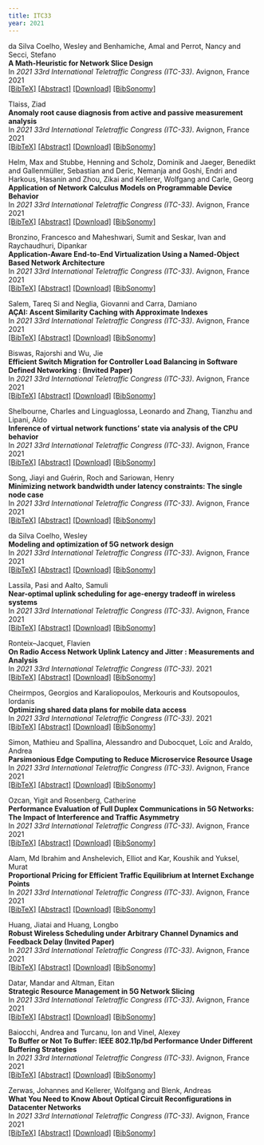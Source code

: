```yaml
---
title: ITC33
year: 2021
---
```


da Silva Coelho, Wesley and Benhamiche, Amal and Perrot, Nancy and Secci, Stefano<br/>
**A Math-Heuristic for Network Slice Design**<br/>
In *2021 33rd International Teletraffic Congress (ITC-33)*. Avignon, France 2021<br/>
[\[BibTeX\]](javascript:toggleVis('coe21ITC33'))
[\[Abstract\]](javascript:toggleVis('abstract_coe21ITC33'))
[\[Download\]](https://gitlab2.informatik.uni-wuerzburg.de/itc-conference/itc-conference-public/-/raw/master/itc33/coe21ITC33.pdf?inline=true)
[\[BibSonomy\]](https://www.bibsonomy.org/bibtex/75883811ea282b87e63388eccd8bf656/itc)

<div id="coe21ITC33" style="display: none;" class="bibtex">@inproceedings{coe21ITC33,
    title         = { A Math-Heuristic for Network Slice Design },
    year          = { 2021 },
    address       = { Avignon, France },
    author        = { da Silva Coelho, Wesley and Benhamiche, Amal and Perrot, Nancy and Secci, Stefano },
    booktitle     = { 2021 33rd International Teletraffic Congress (ITC-33) },
    month         = { Aug },
    pages         = { 1-9 }
}</div>
<div id="abstract_coe21ITC33" style="display: none;" class="abstract">
    <strong>Abstract:</strong> In this paper, we address the Network Slice Design problem, which arises from blueprinting end-to-end communication networks using fifth-generation (5G) radio access technology. With regard to new sharing policies and radio-access integration, it shows peculiar requirements with respect to conventional function placement and routing problems. To address the underlying optimization problem, we propose an open-access framework based on a math-heuristic that encompasses control-plane and data-plane separation and novel mapping and decomposition dimensions influencing the placement and interconnection of slices. Our framework also incorporates flexible functional splitting, with possibly different splitting for different slices while taking into consideration dependency factors such as varying network latency and data volume throughout the virtual access networks. Numerical results are then presented to assess the efficiency of our approach.
</div>

Tlaiss, Ziad<br/>
**Anomaly root cause diagnosis from active and passive measurement analysis**<br/>
In *2021 33rd International Teletraffic Congress (ITC-33)*. Avignon, France 2021<br/>
[\[BibTeX\]](javascript:toggleVis('tla21ITC33'))
[\[Abstract\]](javascript:toggleVis('abstract_tla21ITC33'))
[\[Download\]](https://gitlab2.informatik.uni-wuerzburg.de/itc-conference/itc-conference-public/-/raw/master/itc33/tla21ITC33.pdf?inline=true)
[\[BibSonomy\]](https://www.bibsonomy.org/bibtex/d20b5da500dbea1a69b5dc6e394866a6/itc)

<div id="tla21ITC33" style="display: none;" class="bibtex">@inproceedings{tla21ITC33,
    title         = { Anomaly root cause diagnosis from active and passive measurement analysis },
    year          = { 2021 },
    address       = { Avignon, France },
    author        = { Tlaiss, Ziad },
    booktitle     = { 2021 33rd International Teletraffic Congress (ITC-33) },
    month         = { Aug },
    pages         = { 1-3 }
}</div>
<div id="abstract_tla21ITC33" style="display: none;" class="abstract">
    <strong>Abstract:</strong> Diagnosis demands a deep analysis of data to identify the root cause of an anomaly and still mostly relies on human experts. The increase of Internet traffic combined with the arrival of the encrypted protocol QUIC which invalidates many troubleshooting methods, urges to automate this process. To this effect, both domain familiarity and analysis skills are required. In this work we present our methods and strategies to detect the root cause of anomalies from active and passive network measurement and we share our plan towards an automatic root cause diagnosis. We focus on four root causes : transmission, congestion, application limited and packet delay variation, and present the building blocks of classification methods.
</div>

Helm, Max and Stubbe, Henning and Scholz, Dominik and Jaeger, Benedikt and Gallenmüller, Sebastian and Deric, Nemanja and Goshi, Endri and Harkous, Hasanin and Zhou, Zikai and Kellerer, Wolfgang and Carle, Georg<br/>
**Application of Network Calculus Models on Programmable Device Behavior**<br/>
In *2021 33rd International Teletraffic Congress (ITC-33)*. Avignon, France 2021<br/>
[\[BibTeX\]](javascript:toggleVis('hel21ITC33'))
[\[Abstract\]](javascript:toggleVis('abstract_hel21ITC33'))
[\[Download\]](https://gitlab2.informatik.uni-wuerzburg.de/itc-conference/itc-conference-public/-/raw/master/itc33/hel21ITC33.pdf?inline=true)
[\[BibSonomy\]](https://www.bibsonomy.org/bibtex/c82a72ba44d44506b883de6f5292819d/itc)

<div id="hel21ITC33" style="display: none;" class="bibtex">@inproceedings{hel21ITC33,
    title         = { Application of Network Calculus Models on Programmable Device Behavior },
    year          = { 2021 },
    address       = { Avignon, France },
    author        = { Helm, Max and Stubbe, Henning and Scholz, Dominik and Jaeger, Benedikt and Gallenmüller, Sebastian and Deric, Nemanja and Goshi, Endri and Harkous, Hasanin and Zhou, Zikai and Kellerer, Wolfgang and Carle, Georg },
    booktitle     = { 2021 33rd International Teletraffic Congress (ITC-33) },
    month         = { Aug },
    pages         = { 1-9 }
}</div>
<div id="abstract_hel21ITC33" style="display: none;" class="abstract">
    <strong>Abstract:</strong> Critical applications, such as industrial control systems or remote medical applications, require highly reliable networks. A key enabler of such applications are networks that deliver the required strict performance guarantees. A prominent tool for deriving such guarantees for networks and the involved components is network calculus (NC). Device specifics may have a stark influence on model characteristics, making modeling in heterogeneous environments work-intensive. OpenFlow and P4 are two approaches that emerged from the Software-Defined Networking (SDN) community making networks more flexible and, consequentially, even harder to model.In this work, we demonstrate a novel approach that uses NC to model such SDN-based devices despite their increased complexity. Abstracting away from overall device behavior, we initially model only the fundamental building blocks of SDN devices that define network device behavior. NC provides a framework to compose different NC models into a single model, which we use to combine the building blocks into a model that describes a network device program built from these building blocks. This approach allows for modeling a maximal number of devices with a minimal amount of measurements. We apply our approach to two different SDN devices, the Zodiac FX and the NetFPGA SUME. A comparison between the prediction of our composed models and real measurements reveals a prediction error below 1 %, thereby proving the validity of our approach.
</div>

Bronzino, Francesco and Maheshwari, Sumit and Seskar, Ivan and Raychaudhuri, Dipankar<br/>
**Application-Aware End-to-End Virtualization Using a Named-Object Based Network Architecture**<br/>
In *2021 33rd International Teletraffic Congress (ITC-33)*. Avignon, France 2021<br/>
[\[BibTeX\]](javascript:toggleVis('bro21ITC33'))
[\[Abstract\]](javascript:toggleVis('abstract_bro21ITC33'))
[\[Download\]](https://gitlab2.informatik.uni-wuerzburg.de/itc-conference/itc-conference-public/-/raw/master/itc33/bro21ITC33.pdf?inline=true)
[\[BibSonomy\]](https://www.bibsonomy.org/bibtex/a3ae0f33754d16ecdbe5c398e4dffa64/itc)

<div id="bro21ITC33" style="display: none;" class="bibtex">@inproceedings{bro21ITC33,
    title         = { Application-Aware End-to-End Virtualization Using a Named-Object Based Network Architecture },
    year          = { 2021 },
    address       = { Avignon, France },
    author        = { Bronzino, Francesco and Maheshwari, Sumit and Seskar, Ivan and Raychaudhuri, Dipankar },
    booktitle     = { 2021 33rd International Teletraffic Congress (ITC-33) },
    month         = { Aug },
    pages         = { 1-9 }
}</div>
<div id="abstract_bro21ITC33" style="display: none;" class="abstract">
    <strong>Abstract:</strong> Network virtualization enables applications and users to access network resources in isolation on top of a shared infrastructure. Through their mechanisms, virtual networks support performance and security guarantees that would otherwise not be achievable if relying solely on existing network protocols. Unfortunately, due to the large variety of network protocols and architectures that populate today’s Internet, existing virtualization techniques have become disparate and different depending on the segment of the network they are deployed on. Thus, as no consolidation protocol exists, no solution is available to modern services and applications to coordinate the resources they employ to function. Due to the inefficiencies associated with overlay implementations they have to revert to, it becomes challenging for these services to meet strict application requirements, e.g., low latency.In this paper, we revisit years of identity based communications to propose an approach to integrate network virtualization techniques around a single framework: the named-object abstraction. The presented approach uses unique virtual network identifiers to describe and implement custom topologies and routing metrics and achieve desired QoS requirements. This technique enables the support of an integrated network virtualization with end-to-end application aware routing on top of the network infrastructure. A proof-of-concept implementation running on the ORBIT testbed confirms that the named-object architecture can achieve low VN processing and control overhead. The proposed solution achieves an average latency performance improvement of 60% in comparison to a baseline implementation without compute and network cross layer optimizations.
</div>

Salem, Tareq Si and Neglia, Giovanni and Carra, Damiano<br/>
**AÇAI: Ascent Similarity Caching with Approximate Indexes**<br/>
In *2021 33rd International Teletraffic Congress (ITC-33)*. Avignon, France 2021<br/>
[\[BibTeX\]](javascript:toggleVis('sal21ITC33'))
[\[Abstract\]](javascript:toggleVis('abstract_sal21ITC33'))
[\[Download\]](https://gitlab2.informatik.uni-wuerzburg.de/itc-conference/itc-conference-public/-/raw/master/itc33/sal21ITC33.pdf?inline=true)
[\[BibSonomy\]](https://www.bibsonomy.org/bibtex/e9895977208b4de36de311f6c5bb57ea/itc)

<div id="sal21ITC33" style="display: none;" class="bibtex">@inproceedings{sal21ITC33,
    title         = { AÇAI: Ascent Similarity Caching with Approximate Indexes },
    year          = { 2021 },
    address       = { Avignon, France },
    author        = { Salem, Tareq Si and Neglia, Giovanni and Carra, Damiano },
    booktitle     = { 2021 33rd International Teletraffic Congress (ITC-33) },
    month         = { Aug },
    pages         = { 1-9 }
}</div>
<div id="abstract_sal21ITC33" style="display: none;" class="abstract">
    <strong>Abstract:</strong> Similarity search is a key operation in multimedia retrieval systems and recommender systems, and it will play an important role also for future machine learning and augmented reality applications. When these systems need to serve large objects with tight delay constraints, edge servers close to the end-user can operate as similarity caches to speed up the retrieval. In this paper we present AÇAI, a new similarity caching policy which improves on the state of the art by using (i) an (approximate) index for the whole catalog to decide which objects to serve locally and which to retrieve from the remote server, and (ii) a mirror ascent algorithm to update the set of local objects with strong guarantees even when the request process does not exhibit any statistical regularity.
</div>

Biswas, Rajorshi and Wu, Jie<br/>
**Efficient Switch Migration for Controller Load Balancing in Software Defined Networking : (Invited Paper)**<br/>
In *2021 33rd International Teletraffic Congress (ITC-33)*. Avignon, France 2021<br/>
[\[BibTeX\]](javascript:toggleVis('bis21ITC33'))
[\[Abstract\]](javascript:toggleVis('abstract_bis21ITC33'))
[\[Download\]](https://gitlab2.informatik.uni-wuerzburg.de/itc-conference/itc-conference-public/-/raw/master/itc33/bis21ITC33.pdf?inline=true)
[\[BibSonomy\]](https://www.bibsonomy.org/bibtex/37fce5a24504d56df61efc1514fd34a4/itc)

<div id="bis21ITC33" style="display: none;" class="bibtex">@inproceedings{bis21ITC33,
    title         = { Efficient Switch Migration for Controller Load Balancing in Software Defined Networking : (Invited Paper) },
    year          = { 2021 },
    address       = { Avignon, France },
    author        = { Biswas, Rajorshi and Wu, Jie },
    booktitle     = { 2021 33rd International Teletraffic Congress (ITC-33) },
    month         = { Aug },
    pages         = { 1-9 }
}</div>
<div id="abstract_bis21ITC33" style="display: none;" class="abstract">
    <strong>Abstract:</strong> The number of multi-controller datacenters is in- creasing with the increasing size of software-defined networking (SDN) datacenters. The performance of an SDN datacenter depends largely on the delay of response from the controller. The delay of response depends on the controller load and the distance from the SDN switch. The load of a controller depends on the number of requests it receives from the switches it controls. Therefore, a good switch-controller assignment is very important for load balancing the controller and the performance of an SDN datacenter. In this paper, we consider multiple controllers and formulate problems for initial and incremental load balancing. The initial assignment process is executed at the beginning of the network deployment. After initial deployment, the incremental assignment process is executed periodically. The incremental process migrates some of the switches to another controller to improve the performance of the network. We propose greedy and clustering-based solutions for initial switch-controller assignment. We also propose a greedy solution for incremental assignment. Our proposed solutions are evaluated using both synthetic and real datasets, and the parameters are driven by experiments at a data center.
</div>

Shelbourne, Charles and Linguaglossa, Leonardo and Zhang, Tianzhu and Lipani, Aldo<br/>
**Inference of virtual network functions’ state via analysis of the CPU behavior**<br/>
In *2021 33rd International Teletraffic Congress (ITC-33)*. Avignon, France 2021<br/>
[\[BibTeX\]](javascript:toggleVis('she21ITC33'))
[\[Abstract\]](javascript:toggleVis('abstract_she21ITC33'))
[\[Download\]](https://gitlab2.informatik.uni-wuerzburg.de/itc-conference/itc-conference-public/-/raw/master/itc33/she21ITC33.pdf?inline=true)
[\[BibSonomy\]](https://www.bibsonomy.org/bibtex/899462291d4b7c1cfdf12a5c55d631dc/itc)

<div id="she21ITC33" style="display: none;" class="bibtex">@inproceedings{she21ITC33,
    title         = { Inference of virtual network functions’ state via analysis of the CPU behavior },
    year          = { 2021 },
    address       = { Avignon, France },
    author        = { Shelbourne, Charles and Linguaglossa, Leonardo and Zhang, Tianzhu and Lipani, Aldo },
    booktitle     = { 2021 33rd International Teletraffic Congress (ITC-33) },
    month         = { Aug },
    pages         = { 1-9 }
}</div>
<div id="abstract_she21ITC33" style="display: none;" class="abstract">
    <strong>Abstract:</strong> The on-going process of softwarization of IT networks promises to reduce the operational and management costs of network infrastructures by replacing hardware middleboxes with equivalent pieces of code executed on general-purpose servers. Alongside the benefits from the operator’s perspective, new strategies to provide the network’s resources to users are arising. Following the principle of "everything as a service", multiple tenants can access the required resources – typically CPUs, NICs, or RAM – according to a Service-Level Agreement. However, tenants’ applications may require a complex and expensive measurement infrastructure to continuously monitor the network function’s state. Although the application’s specific behavior is unknown (and often opaque to the infrastructure owner), the software nature of (virtual) network functions (VNFs) may be the key to infer the behavior of the high-level functions by accessing low-level information, which is still under the control of the operating system and therefore of the infrastructure owner. As such, in the scenario of software VNFs executed on COTS servers, the underlying CPU’s behavior can be used as the sole predictor for the high-level VNF state without explicit in-network measurements: in this paper, we develop a novel methodology to infer high-level characteristics such as throughput or packet loss using CPU data instead of network measurements. Our methodology consists of (i) experimentally analyzing the behavior of a CPU that executes a VNF under different loads, (ii) extracting a correlation between the CPU footprint and the high-level application state, and (iii) use this knowledge to detect the previously mentioned network metrics. Our code and datasets are publicly available.
</div>

Song, Jiayi and Guérin, Roch and Sariowan, Henry<br/>
**Minimizing network bandwidth under latency constraints: The single node case**<br/>
In *2021 33rd International Teletraffic Congress (ITC-33)*. Avignon, France 2021<br/>
[\[BibTeX\]](javascript:toggleVis('son21ITC33'))
[\[Abstract\]](javascript:toggleVis('abstract_son21ITC33'))
[\[Download\]](https://gitlab2.informatik.uni-wuerzburg.de/itc-conference/itc-conference-public/-/raw/master/itc33/son21ITC33.pdf?inline=true)
[\[BibSonomy\]](https://www.bibsonomy.org/bibtex/af57f9c0c2869766f86524af71636fde/itc)

<div id="son21ITC33" style="display: none;" class="bibtex">@inproceedings{son21ITC33,
    title         = { Minimizing network bandwidth under latency constraints: The single node case },
    year          = { 2021 },
    address       = { Avignon, France },
    author        = { Song, Jiayi and Guérin, Roch and Sariowan, Henry },
    booktitle     = { 2021 33rd International Teletraffic Congress (ITC-33) },
    month         = { Aug },
    pages         = { 1-9 }
}</div>
<div id="abstract_son21ITC33" style="display: none;" class="abstract">
    <strong>Abstract:</strong> Much of today’s traffic flows between datacenters over private networks. The operators of those networks have access to detailed traffic profiles with performance goals that need to be met as efficiently as possible, e.g., realizing latency guarantees with minimal network bandwidth. Of particular interest is the extent to which traffic (re)shaping can be of benefit. The paper focuses on the most basic network configuration, namely, a single link network, with extensions to more general, multi-node networks discussed in a companion paper. The main results are in the form of optimal solutions for different types of schedulers of varying complexity. They demonstrate how judicious traffic shaping can help lower complexity schedulers perform nearly as well as more complex ones.
</div>

da Silva Coelho, Wesley<br/>
**Modeling and optimization of 5G network design**<br/>
In *2021 33rd International Teletraffic Congress (ITC-33)*. Avignon, France 2021<br/>
[\[BibTeX\]](javascript:toggleVis('coel21ITC33'))
[\[Abstract\]](javascript:toggleVis('abstract_coel21ITC33'))
[\[Download\]](https://gitlab2.informatik.uni-wuerzburg.de/itc-conference/itc-conference-public/-/raw/master/itc33/coel21ITC33.pdf?inline=true)
[\[BibSonomy\]](https://www.bibsonomy.org/bibtex/b77acc1b6817712919fa151b9976a94e/itc)

<div id="coel21ITC33" style="display: none;" class="bibtex">@inproceedings{coel21ITC33,
    title         = { Modeling and optimization of 5G network design },
    year          = { 2021 },
    address       = { Avignon, France },
    author        = { da Silva Coelho, Wesley },
    booktitle     = { 2021 33rd International Teletraffic Congress (ITC-33) },
    month         = { Aug },
    pages         = { 1-3 }
}</div>
<div id="abstract_coel21ITC33" style="display: none;" class="abstract">
    <strong>Abstract:</strong> Every second, a large amount of digital data is transported through infinite types of devices via cellular networks worldwide, and expectations are at a greatly accelerated growth with increasingly large requests. In few years, these networks could thereby reach their maximum capacities in terms of data transmission. To face these challenges, Network Slicing has been presented as a novel virtualized infrastructure for the new generation cellular network system. This technology now not only covers application-level abstraction but also physical and switching layers virtualization, with different radio access and link communication technologies. Hence, each service provider is to be able to deploy its communication services on top of logical networks, named Network Slices, specifically tailored to its technical requirements. The Device-to-Device communication mode is another approach presented as a promising alternative to traditional communication in cellular networks. This technology allows to reuse radio resources and to decrease the end-to-end latency of local communications. Consequently, the optimization of physical resources in cellular networks becomes crucial to better deploy virtual networks. The overall objective of our research is therefore to define and study the concept of device-to-device communication and network slice design in 5G systems, and propose mathematical models and innovative algorithms to solve the underlying optimization problems.
</div>

Lassila, Pasi and Aalto, Samuli<br/>
**Near-optimal uplink scheduling for age-energy tradeoff in wireless systems**<br/>
In *2021 33rd International Teletraffic Congress (ITC-33)*. Avignon, France 2021<br/>
[\[BibTeX\]](javascript:toggleVis('las21ITC33'))
[\[Abstract\]](javascript:toggleVis('abstract_las21ITC33'))
[\[Download\]](https://gitlab2.informatik.uni-wuerzburg.de/itc-conference/itc-conference-public/-/raw/master/itc33/las21ITC33.pdf?inline=true)
[\[BibSonomy\]](https://www.bibsonomy.org/bibtex/b932bf5998024f60b121f5cb3919f204/itc)

<div id="las21ITC33" style="display: none;" class="bibtex">@inproceedings{las21ITC33,
    title         = { Near-optimal uplink scheduling for age-energy tradeoff in wireless systems },
    year          = { 2021 },
    address       = { Avignon, France },
    author        = { Lassila, Pasi and Aalto, Samuli },
    booktitle     = { 2021 33rd International Teletraffic Congress (ITC-33) },
    month         = { Aug },
    pages         = { 1-9 }
}</div>
<div id="abstract_las21ITC33" style="display: none;" class="abstract">
    <strong>Abstract:</strong> We study the optimal age-energy tradeoff arising in the context uplink scheduling of multiple heterogeneous devices that are transmitting time-sensitive update packets through the base station in a cellular network. In the model, new updates arrive stochastically at the devices and they are subject to losses when attempting to transmit. Also, associated with the update transmission are related energy costs. The problem is to develop policies for minimizing the weighted sum of the total mean age and energy costs. The Whittle index approach is applied to obtain a near-optimal policy. In particular, we prove the indexability of the problem and explicitly derive the associated Whittle indices. Our numerical experiments demonstrate the superiority of the resulting Energy-aware Whittle index policy compared with other heuristics.
</div>

Ronteix–Jacquet, Flavien<br/>
**On Radio Access Network Uplink Latency and Jitter : Measurements and Analysis**<br/>
In *2021 33rd International Teletraffic Congress (ITC-33)*.  2021<br/>
[\[BibTeX\]](javascript:toggleVis('ron21ITC33'))
[\[Abstract\]](javascript:toggleVis('abstract_ron21ITC33'))
[\[Download\]](https://gitlab2.informatik.uni-wuerzburg.de/itc-conference/itc-conference-public/-/raw/master/itc33/ron21ITC33.pdf?inline=true)
[\[BibSonomy\]](https://www.bibsonomy.org/bibtex/eee0a4d08db76af66ade2a5eda6ecd2a/itc)

<div id="ron21ITC33" style="display: none;" class="bibtex">@inproceedings{ron21ITC33,
    title         = { On Radio Access Network Uplink Latency and Jitter : Measurements and Analysis },
    year          = { 2021 },
    author        = { Ronteix–Jacquet, Flavien },
    booktitle     = { 2021 33rd International Teletraffic Congress (ITC-33) },
    month         = { Aug },
    pages         = { 1-3 }
}</div>
<div id="abstract_ron21ITC33" style="display: none;" class="abstract">
    <strong>Abstract:</strong> This work studies the latency experienced by a TCP connection in an operational LTE RAN. After exhibiting the well-known downlink bufferbloat phenomenon, our experiments shed some light on the less studied RAN uplink jitter. We explain this uplink jitter by the uplink grant-based access method. These results are reproduced in a lab environment based on the OpenAirInterface software RAN, and demonstrate the importance of RAN configuration and limitations in the current LTE standard. We conclude on open issues in the 5G grant allocation process and the current grant-free access methods.
</div>

Cheirmpos, Georgios and Karaliopoulos, Merkouris and Koutsopoulos, Iordanis<br/>
**Optimizing shared data plans for mobile data access**<br/>
In *2021 33rd International Teletraffic Congress (ITC-33)*.  2021<br/>
[\[BibTeX\]](javascript:toggleVis('che21ITC33'))
[\[Abstract\]](javascript:toggleVis('abstract_che21ITC33'))
[\[Download\]](https://gitlab2.informatik.uni-wuerzburg.de/itc-conference/itc-conference-public/-/raw/master/itc33/che21ITC33.pdf?inline=true)
[\[BibSonomy\]](https://www.bibsonomy.org/bibtex/ceda70286f781f3f18652005ff682150/itc)

<div id="che21ITC33" style="display: none;" class="bibtex">@inproceedings{che21ITC33,
    title         = { Optimizing shared data plans for mobile data access },
    year          = { 2021 },
    author        = { Cheirmpos, Georgios and Karaliopoulos, Merkouris and Koutsopoulos, Iordanis },
    booktitle     = { 2021 33rd International Teletraffic Congress (ITC-33) },
    month         = { Aug },
    pages         = { 1-9 }
}</div>
<div id="abstract_che21ITC33" style="display: none;" class="abstract">
    <strong>Abstract:</strong> The demand for mobile data has been steadily increasing over the last decade, forming an ever increasing portion of the overall Internet traffic. A considerable portion of this demand is served through capped cellular data plans that charge a fixed fee for data consumption respecting the cap and a typically higher penalty rate for additional consumption. Although shared data plans have been identified as a way to better utilize capacity that is paid for but not used, they are largely restricted to closed groups (e.g., family members) or the devices of a single user.In this paper we advocate the extension of shared data plans towards more open groups of users. We take the viewpoint of a platform that seeks to recommend optimal data plans to users subscribing to it and address the two main algorithmic tasks it faces: the partitioning of users to subscription groups and the selection of data plans that maximize their cost savings. We devise three algorithms that leverage clustering techniques. One of them addresses simultaneously the two tasks, whereas the other two decompose the problem and solve the two tasks sequentially. Our evaluation results suggest that the savings in subscription charges with shared plans are significant, ranging from 20% up to 80% of what users would pay with the cost-optimal individual data plans. They also highlight properties of the three algorithms and trade-offs they present involving the achieved cost savings, the intensity of under utilization and their sensitivity to deviations from the predicted users’ data consumption.
</div>

Simon, Mathieu and Spallina, Alessandro and Dubocquet, Loïc and Araldo, Andrea<br/>
**Parsimonious Edge Computing to Reduce Microservice Resource Usage**<br/>
In *2021 33rd International Teletraffic Congress (ITC-33)*. Avignon, France 2021<br/>
[\[BibTeX\]](javascript:toggleVis('sim21ITC33'))
[\[Abstract\]](javascript:toggleVis('abstract_sim21ITC33'))
[\[Download\]](https://gitlab2.informatik.uni-wuerzburg.de/itc-conference/itc-conference-public/-/raw/master/itc33/sim21ITC33.pdf?inline=true)
[\[BibSonomy\]](https://www.bibsonomy.org/bibtex/17eddd923ebcc6e6c471eca7c3b7dfe4/itc)

<div id="sim21ITC33" style="display: none;" class="bibtex">@inproceedings{sim21ITC33,
    title         = { Parsimonious Edge Computing to Reduce Microservice Resource Usage },
    year          = { 2021 },
    address       = { Avignon, France },
    author        = { Simon, Mathieu and Spallina, Alessandro and Dubocquet, Loïc and Araldo, Andrea },
    booktitle     = { 2021 33rd International Teletraffic Congress (ITC-33) },
    month         = { Aug },
    pages         = { 1-3 }
}</div>
<div id="abstract_sim21ITC33" style="display: none;" class="abstract">
    <strong>Abstract:</strong> Cloud Computing (CC) is the most prevalent paradigm under which services are provided over the Internet. The most relevant feature for its success is its capability to promptly scale service based on user demand. When scaling, the main objective is to maximize as much as possible service performance. Moreover, resources in the Cloud are usually so abundant, that they can be assumed infinite from the service point of view: an application provider can have as many servers it wills, as long it pays for it.This model has some limitations. First, energy efficiency is not among the first criteria for scaling decisions, which has raised concerns about the environmental effects of today’s "wild" computations in the Cloud. Moreover, it is not viable for Edge Computing (EC), a paradigm in which computational resources are distributed up to the very edge of the network, i.e., co-located with base stations or access points. In edge nodes, resources are limited, which imposes different parsimonious scaling strategies to be adopted.In this work, we design a scaling strategy aimed to instantiate, parsimoniously, a number of microservices sufficient to guarantee a certain Quality of Service (QoS) target. We implement such a strategy in a Kubernetes/Docker environment. The strategy is based on a simple Proportional-Integrative-Derivative (PID) controller. In this paper we describe the system design and a preliminary performance evaluation.
</div>

Ozcan, Yigit and Rosenberg, Catherine<br/>
**Performance Evaluation of Full Duplex Communications in 5G Networks: The Impact of Interference and Traffic Asymmetry**<br/>
In *2021 33rd International Teletraffic Congress (ITC-33)*. Avignon, France 2021<br/>
[\[BibTeX\]](javascript:toggleVis('ozc21ITC33'))
[\[Abstract\]](javascript:toggleVis('abstract_ozc21ITC33'))
[\[Download\]](https://gitlab2.informatik.uni-wuerzburg.de/itc-conference/itc-conference-public/-/raw/master/itc33/ozc21ITC33.pdf?inline=true)
[\[BibSonomy\]](https://www.bibsonomy.org/bibtex/bcade79b2bccc3a4e82bd53672baf9f0/itc)

<div id="ozc21ITC33" style="display: none;" class="bibtex">@inproceedings{ozc21ITC33,
    title         = { Performance Evaluation of Full Duplex Communications in 5G Networks: The Impact of Interference and Traffic Asymmetry },
    year          = { 2021 },
    address       = { Avignon, France },
    author        = { Ozcan, Yigit and Rosenberg, Catherine },
    booktitle     = { 2021 33rd International Teletraffic Congress (ITC-33) },
    month         = { Aug },
    pages         = { 1-9 }
}</div>
<div id="abstract_ozc21ITC33" style="display: none;" class="abstract">
    <strong>Abstract:</strong> Full-duplex communications (FDC) is one of the enabling technologies for 5G systems and its true impact on performance needs to be evaluated by taking into account the new sources of interference inherent to this technology. We focus on the realistic scenario where FDC is only enabled at the base-stations (BS). The coexistence of uplink and downlink transmissions calls for a joint uplink and downlink scheduling problem and to take all interference into account, a multi-cell system needs to be considered. We also argue that traffic asymmetry (TA), i.e., the fact that the downlink traffic is much larger than uplink traffic, cannot be ignored. Specifically, we formulate a system-wide joint scheduling problem that incorporates all sources of interference and TA, and show how to solve it. The main engineering insights are that in a realistic setting, i) FDC does not double capacity as often mentioned; ii) TA has the largest (negative) impact on the FDC performance; iii) imperfect self interference cancellation has the second largest impact and iv) inter-base station interference, i.e., the interference caused by co-channel BSs, has the third. FDC cannot double the performance of a TDD (time division duplex) system. The gain is rarely above 50% even though it is higher in rural or heterogeneous networks.
</div>

Alam, Md Ibrahim and Anshelevich, Elliot and Kar, Koushik and Yuksel, Murat<br/>
**Proportional Pricing for Efficient Traffic Equilibrium at Internet Exchange Points**<br/>
In *2021 33rd International Teletraffic Congress (ITC-33)*. Avignon, France 2021<br/>
[\[BibTeX\]](javascript:toggleVis('ala21ITC33'))
[\[Abstract\]](javascript:toggleVis('abstract_ala21ITC33'))
[\[Download\]](https://gitlab2.informatik.uni-wuerzburg.de/itc-conference/itc-conference-public/-/raw/master/itc33/ala21ITC33.pdf?inline=true)
[\[BibSonomy\]](https://www.bibsonomy.org/bibtex/ef3e7df593f710d0e614c8943b6fe0a4/itc)

<div id="ala21ITC33" style="display: none;" class="bibtex">@inproceedings{ala21ITC33,
    title         = { Proportional Pricing for Efficient Traffic Equilibrium at Internet Exchange Points },
    year          = { 2021 },
    address       = { Avignon, France },
    author        = { Alam, Md Ibrahim and Anshelevich, Elliot and Kar, Koushik and Yuksel, Murat },
    booktitle     = { 2021 33rd International Teletraffic Congress (ITC-33) },
    month         = { Aug },
    pages         = { 1-9 }
}</div>
<div id="abstract_ala21ITC33" style="display: none;" class="abstract">
    <strong>Abstract:</strong> We analyze traffic exchange between Internet Service Providers (ISPs) at an Internet Exchange Point (IXP) as a non-cooperative game with ISPs as self-interested agents. Each ISP has the choice of exchanging traffic either using the shared IXP facilities, or outside the IXP – through their transit providers or private peering. We analyze the efficiency (social cost optimality) of the traffic exchange equilibrium at the IXP taking into consideration the congestion cost experienced by the ISPs at the IXP, under a proportional pricing model where the per-unit price charged to ISPs is proportional to the aggregate level of congestion at the IXP. We obtain worst case bounds on the efficiency at traffic exchange equilibrium under two different models of the congestion cost (delay) functions. Simulations conducted using data for actual IXPs obtained from PeeringDB demonstrate that the theoretical bounds derived for social cost optimality at equilibrium (measured as the Price of Anarchy) are fairly tight, and correctly capture the performance trends against the variation of key model parameters. Further, the results show that for a certain range of the proportionality constant, proportional pricing not only results in significantly better efficiency compared to zero pricing, but also attains nearoptimal social cost and near-optimal IXP revenue simultaneously.
</div>

Huang, Jiatai and Huang, Longbo<br/>
**Robust Wireless Scheduling under Arbitrary Channel Dynamics and Feedback Delay (Invited Paper)**<br/>
In *2021 33rd International Teletraffic Congress (ITC-33)*. Avignon, France 2021<br/>
[\[BibTeX\]](javascript:toggleVis('hua21ITC33'))
[\[Abstract\]](javascript:toggleVis('abstract_hua21ITC33'))
[\[Download\]](https://gitlab2.informatik.uni-wuerzburg.de/itc-conference/itc-conference-public/-/raw/master/itc33/hua21ITC33.pdf?inline=true)
[\[BibSonomy\]](https://www.bibsonomy.org/bibtex/d98963b70f2b579868ceadc00033ccbd/itc)

<div id="hua21ITC33" style="display: none;" class="bibtex">@inproceedings{hua21ITC33,
    title         = { Robust Wireless Scheduling under Arbitrary Channel Dynamics and Feedback Delay (Invited Paper) },
    year          = { 2021 },
    address       = { Avignon, France },
    author        = { Huang, Jiatai and Huang, Longbo },
    booktitle     = { 2021 33rd International Teletraffic Congress (ITC-33) },
    month         = { Aug },
    pages         = { 1-8 }
}</div>
<div id="abstract_hua21ITC33" style="display: none;" class="abstract">
    <strong>Abstract:</strong> Designing efficient scheduling algorithms is crucial to the development of modern wireless networks. In this paper, we study a wireless network model consisting of one central base-station and K mobile users. Each time the base-station can simultaneously transmit to 1 ≤ M ≤ K users. The channel states change over time adversarially, and the feedback of transmission outcome can experience arbitrary delays. The objective of the base-station is to search for a policy to maximize the overall transmission success rate. We propose a scheduling algorithm named Banker-OMD-Scheduling for this setting, based on a recent banker online mirror descent technique [1]. We show that Banker-OMD-Scheduling guarantees that the total regret over a finite time horizon T is $Ołeft( \sqrt MK łeft( \sqrt T + \sqrt Dłog D  i̊ght) \g̊ht)$ where D is the total feedback delay.
</div>

Datar, Mandar and Altman, Eitan<br/>
**Strategic Resource Management in 5G Network Slicing**<br/>
In *2021 33rd International Teletraffic Congress (ITC-33)*. Avignon, France 2021<br/>
[\[BibTeX\]](javascript:toggleVis('dat21ITC33'))
[\[Abstract\]](javascript:toggleVis('abstract_dat21ITC33'))
[\[Download\]](https://gitlab2.informatik.uni-wuerzburg.de/itc-conference/itc-conference-public/-/raw/master/itc33/dat21ITC33.pdf?inline=true)
[\[BibSonomy\]](https://www.bibsonomy.org/bibtex/a6b8c63ad9c5a2b6eb447fd38ca0ac77/itc)

<div id="dat21ITC33" style="display: none;" class="bibtex">@inproceedings{dat21ITC33,
    title         = { Strategic Resource Management in 5G Network Slicing },
    year          = { 2021 },
    address       = { Avignon, France },
    author        = { Datar, Mandar and Altman, Eitan },
    booktitle     = { 2021 33rd International Teletraffic Congress (ITC-33) },
    month         = { Aug },
    pages         = { 1-9 }
}</div>
<div id="abstract_dat21ITC33" style="display: none;" class="abstract">
    <strong>Abstract:</strong> Network Slicing is one of the essential concepts that has been introduced in 5G networks design to support demand expressed by next generation services. Network slicing will also bring new business opportunities for service providers (SPs) and virtual network operators, allowing them to run their virtual, independent business operations on shared physical infrastructure. We consider a marketplace where service providers (SPs) i.e., slice tenants lease the resources from an infrastructure provider (InP) through a network slicing mechanism. They compete to offer a certain communication service to end-users. We show that the competition between SPs can be model using the multi-resource Tullock contest (TC) framework, where SPs exert effort by expending costly resource to attract users. We study the competition between the SPs under a static and dynamic resource sharing scheme. In a dynamic resource sharing scheme, SPs are pre-assigned with fixed shares (budgets) of infrastructure, and they are allowed to redistribute their shares and customise their allocation to maximise their profit. The decision problem of SPs is analysed using non-cooperative game theory, and it is shown that the resultant game admits a unique Nash Equilibrium (NE). Furthermore, a distributed reinforcement algorithm is proposed that allows each SP to reach the game’s unique Nash equilibrium. Finally, simulations results are conducted to analyse the interaction between market players and the economic efficacy of the network sharing mechanism.
</div>

Baiocchi, Andrea and Turcanu, Ion and Vinel, Alexey<br/>
**To Buffer or Not To Buffer: IEEE 802.11p/bd Performance Under Different Buffering Strategies**<br/>
In *2021 33rd International Teletraffic Congress (ITC-33)*. Avignon, France 2021<br/>
[\[BibTeX\]](javascript:toggleVis('bai21ITC33'))
[\[Abstract\]](javascript:toggleVis('abstract_bai21ITC33'))
[\[Download\]](https://gitlab2.informatik.uni-wuerzburg.de/itc-conference/itc-conference-public/-/raw/master/itc33/bai21ITC33.pdf?inline=true)
[\[BibSonomy\]](https://www.bibsonomy.org/bibtex/dd62edf8a5ffdf65e64b5a4ddfb2c643/itc)

<div id="bai21ITC33" style="display: none;" class="bibtex">@inproceedings{bai21ITC33,
    title         = { To Buffer or Not To Buffer: IEEE 802.11p/bd Performance Under Different Buffering Strategies },
    year          = { 2021 },
    address       = { Avignon, France },
    author        = { Baiocchi, Andrea and Turcanu, Ion and Vinel, Alexey },
    booktitle     = { 2021 33rd International Teletraffic Congress (ITC-33) },
    month         = { Aug },
    pages         = { 1-9 }
}</div>
<div id="abstract_bai21ITC33" style="display: none;" class="abstract">
    <strong>Abstract:</strong> A fundamental paradigm of the Internet of Things (IoT) consists of agents that communicate updates to each other to perform joint actions, e.g., cooperative awareness in transportation systems, swarms of Unmanned Aerial Vehicles (UAVs), fleet of robots, automated assembly lines and logistics. A common feature of update messaging is emphasis on reliable throughput and freshness of collected data. We develop an analytical model that yields accurate predictions of all relevant metrics, both in terms of moments and probability distributions, for the case of one-hop broadcast update messages exchanged by using a CSMA-based wireless network. The model is validated against simulations and then applied to compare two update message scheduling approaches: providing a minimal buffer resource or providing no buffer. Surprisingly, we prove that having no buffer improves Age of Information (AoI) performance as well as message delivery rate, in spite of dropped packets. This is essentially due to much smaller congestion and hence collision probability in the wireless channel. From a system point of view this suggests a simple design of message handling, with no need of buffering and overwriting older messages. From a modeling point of view, the result supports the definition of simpler models that need not keep into account buffer state.
</div>

Zerwas, Johannes and Kellerer, Wolfgang and Blenk, Andreas<br/>
**What You Need to Know About Optical Circuit Reconfigurations in Datacenter Networks**<br/>
In *2021 33rd International Teletraffic Congress (ITC-33)*. Avignon, France 2021<br/>
[\[BibTeX\]](javascript:toggleVis('zer21ITC33'))
[\[Abstract\]](javascript:toggleVis('abstract_zer21ITC33'))
[\[Download\]](https://gitlab2.informatik.uni-wuerzburg.de/itc-conference/itc-conference-public/-/raw/master/itc33/zer21ITC33.pdf?inline=true)
[\[BibSonomy\]](https://www.bibsonomy.org/bibtex/44c22d9554de7aef6ce40a02e45e95d6/itc)

<div id="zer21ITC33" style="display: none;" class="bibtex">@inproceedings{zer21ITC33,
    title         = { What You Need to Know About Optical Circuit Reconfigurations in Datacenter Networks },
    year          = { 2021 },
    address       = { Avignon, France },
    author        = { Zerwas, Johannes and Kellerer, Wolfgang and Blenk, Andreas },
    booktitle     = { 2021 33rd International Teletraffic Congress (ITC-33) },
    month         = { Aug },
    pages         = { 1-9 }
}</div>
<div id="abstract_zer21ITC33" style="display: none;" class="abstract">
    <strong>Abstract:</strong> Increasing demand for flexibility in datacenter networks has led researchers to propose various designs of adaptable topologies using optical circuit switching. However, reconfigurations interrupt data transmissions that can diminish the benefit of adapting physical networks. The state-of-the-art lacks detailed models of end-to-end reconfiguration characteristics of involved networking components like end-host NICs and switches. The measurements of five commercially available programmable NICs and switches demonstrate that end-to-end reconfiguration delays indeed exhibit variability across devices and settings. The results suggest, however, that their behavior can be modeled, which opens new opportunities for scheduling algorithms.
</div>
